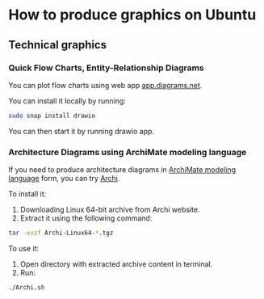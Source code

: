 
# How to produce graphics on Ubuntu

## Technical graphics

### Quick Flow Charts, Entity-Relationship Diagrams

You can plot flow charts using web app [app.diagrams.net](https://app.diagrams.net).

You can install it locally by running:

```bash
sudo snap install drawio
```

You can then start it by running drawio app.

### Architecture Diagrams using ArchiMate modeling language

If you need to produce architecture diagrams in [ArchiMate modeling language](https://en.wikipedia.org/wiki/ArchiMate) form, you can try [Archi](https://www.archimatetool.com).

To install it:


1. Downloading Linux 64-bit archive from Archi website.
2. Extract it using the following command:

```bash
tar -xvzf Archi-Linux64-*.tgz
```

To use it:

1. Open directory with extracted archive content in terminal.
2. Run:

```bash
./Archi.sh
```
